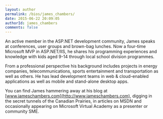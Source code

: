 ```yaml
---
layout: author
permalink: /bios/james_chambers/
date: 2015-06-22 20:09:05
authorId: james_chambers
comments: false
---
```


An active member in the ASP.NET development community, James speaks at conferences, user groups and brown-bag lunches. Now a four-time Microsoft MVP in ASP.NET/IIS, he shares his programming experiences and knowledge with kids aged 9-14 through local school division programmes. 

From a professional perspective his background includes projects in  energy companies, telecommunications, sports entertainment and transportation as well as others. He has lead development teams in web & cloud-enabled applications as well as mobile and stand-alone desktop apps. 

You can find James hammering away at his blog at [www.jameschambers.com](http://www.jameschambers.com), digging in the secret tunnels of the Canadian Prairies, in articles on MSDN and occasionally appearing on Microsoft Virtual Academy as a presenter or community SME.